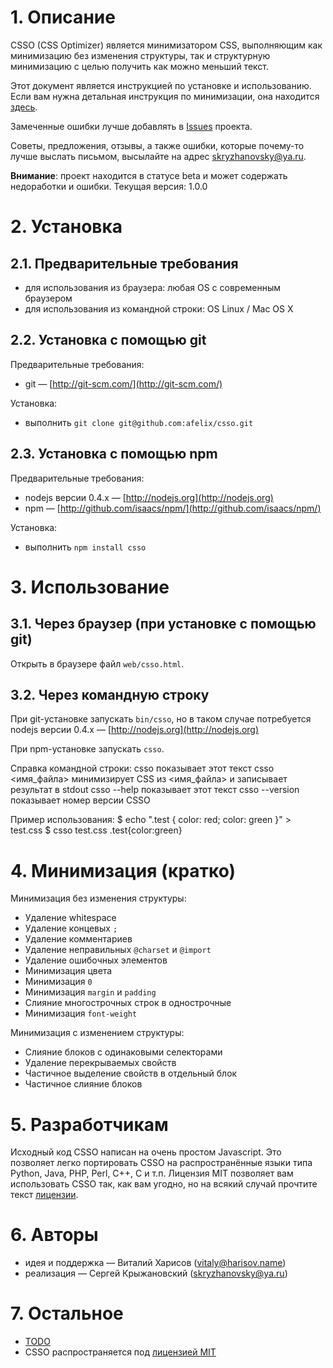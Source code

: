 # 1. Описание

CSSO (CSS Optimizer) является минимизатором CSS, выполняющим как минимизацию без изменения структуры, так и структурную минимизацию с целью получить как можно меньший текст.

Этот документ является инструкцией по установке и использованию. Если вам нужна детальная инструкция по минимизации, она находится [здесь](https://github.com/afelix/csso/blob/master/MANUAL.ru.md).

Замеченные ошибки лучше добавлять в [Issues](https://github.com/afelix/csso/issues) проекта.

Советы, предложения, отзывы, а также ошибки, которые почему-то лучше выслать письмом, высылайте на адрес <skryzhanovsky@ya.ru>.

**Внимание**: проект находится в статусе beta и может содержать недоработки и ошибки. Текущая версия: 1.0.0

# 2. Установка

## 2.1. Предварительные требования

* для использования из браузера: любая OS с современным браузером
* для использования из командной строки: OS Linux / Mac OS X

## 2.2. Установка с помощью git

Предварительные требования:

* git&nbsp;— [http://git-scm.com/](http://git-scm.com/)

Установка:

* выполнить `git clone git@github.com:afelix/csso.git`

## 2.3. Установка с помощью npm

Предварительные требования:

* nodejs версии 0.4.x&nbsp;— [http://nodejs.org](http://nodejs.org)
* npm&nbsp;— [http://github.com/isaacs/npm/](http://github.com/isaacs/npm/)

Установка:

* выполнить `npm install csso`

# 3. Использование

## 3.1. Через браузер (при установке с помощью git)

Открыть в браузере файл `web/csso.html`.

## 3.2. Через командную строку

При git-установке запускать `bin/csso`, но в таком случае потребуется nodejs версии 0.4.x&nbsp;— [http://nodejs.org](http://nodejs.org)

При npm-установке запускать `csso`.

Справка командной строки:
    csso
        показывает этот текст
    csso <имя_файла>
        минимизирует CSS из <имя_файла> и записывает результат в stdout
    csso --help
        показывает этот текст
    csso --version
        показывает номер версии CSSO

Пример использования:
    $ echo ".test { color: red; color: green }" > test.css
    $ csso test.css
    .test{color:green}

# 4. Минимизация (кратко)

Минимизация без изменения структуры:

* Удаление whitespace
* Удаление концевых `;`
* Удаление комментариев
* Удаление неправильных `@charset` и `@import`
* Удаление ошибочных элементов
* Минимизация цвета
* Минимизация `0`
* Минимизация `margin` и `padding`
* Слияние многострочных строк в однострочные
* Минимизация `font-weight`

Минимизация с изменением структуры:

* Слияние блоков с одинаковыми селекторами
* Удаление перекрываемых свойств
* Частичное выделение свойств в отдельный блок
* Частичное слияние блоков

# 5. Разработчикам

Исходный код CSSO написан на очень простом Javascript. Это позволяет легко портировать CSSO на распространённые языки типа Python, Java, PHP, Perl, C++, C и т.п. Лицензия MIT позволяет вам использовать CSSO так, как вам угодно, но на всякий случай прочтите текст [лицензии](https://github.com/afelix/csso/blob/master/MIT-LICENSE.txt).

# 6. Авторы

* идея и поддержка&nbsp;— Виталий Харисов (<vitaly@harisov.name>)
* реализация&nbsp;— Сергей Крыжановский (<skryzhanovsky@ya.ru>)

# 7. Остальное

* [TODO](https://github.com/afelix/csso/blob/master/TODO.md)
* CSSO распространяется под [лицензией MIT](https://github.com/afelix/csso/blob/master/MIT-LICENSE.txt)
